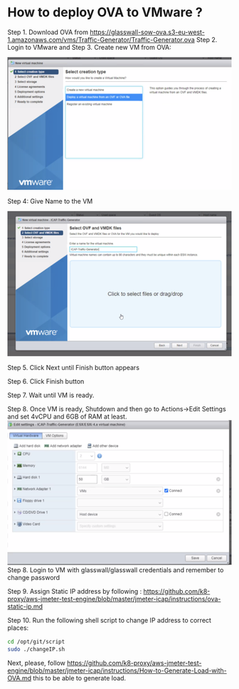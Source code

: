 # How to deploy OVA to VMware ?

Step 1. Download OVA from https://glasswall-sow-ova.s3-eu-west-1.amazonaws.com/vms/Traffic-Generator/Traffic-Generator.ova
Step 2. Login to VMware and 
Step 3. Create new VM from OVA:

![vm_load_vision](img/newVM-ova.png)

Step 4: Give Name to the VM

![vm_load_vision](img/OVAVMName.png)

Step 5. Click Next until Finish button appears

Step 6. Click Finish button

Step 7. Wait until VM is ready. 

Step 8. Once VM is ready, Shutdown and then go to Actions->Edit Settings and set 4vCPU and 6GB of RAM at least.
![vm_load_vision](img/VM-Memory-Change.png)
Step 8. Login to VM with glasswall/glasswall credentials and remember to change password

Step 9. Assign Static IP address by following : https://github.com/k8-proxy/aws-jmeter-test-engine/blob/master/jmeter-icap/instructions/ova-static-ip.md

Step 10. Run the following shell script to change IP address to correct places:

```bash
cd /opt/git/script
sudo ./changeIP.sh
```
Next, please, follow https://github.com/k8-proxy/aws-jmeter-test-engine/blob/master/jmeter-icap/instructions/How-to-Generate-Load-with-OVA.md this to be able to generate load.

